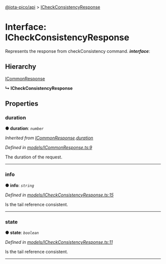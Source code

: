 [@iota-pico/api](../README.md) > [ICheckConsistencyResponse](../interfaces/icheckconsistencyresponse.md)



# Interface: ICheckConsistencyResponse


Represents the response from checkConsistency command.
*__interface__*: 


## Hierarchy


 [ICommonResponse](icommonresponse.md)

**↳ ICheckConsistencyResponse**








## Properties
<a id="duration"></a>

###  duration

**●  duration**:  *`number`* 

*Inherited from [ICommonResponse](icommonresponse.md).[duration](icommonresponse.md#duration)*

*Defined in [models/ICommonResponse.ts:9](https://github.com/iotaeco/iota-pico-api/blob/f9fbc12/src/models/ICommonResponse.ts#L9)*



The duration of the request.




___

<a id="info"></a>

###  info

**●  info**:  *`string`* 

*Defined in [models/ICheckConsistencyResponse.ts:15](https://github.com/iotaeco/iota-pico-api/blob/f9fbc12/src/models/ICheckConsistencyResponse.ts#L15)*



Is the tail reference consistent.




___

<a id="state"></a>

###  state

**●  state**:  *`boolean`* 

*Defined in [models/ICheckConsistencyResponse.ts:11](https://github.com/iotaeco/iota-pico-api/blob/f9fbc12/src/models/ICheckConsistencyResponse.ts#L11)*



Is the tail reference consistent.




___


